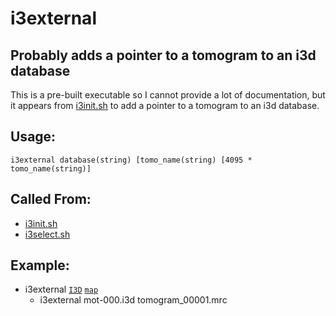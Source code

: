 # i3external

## Probably adds a pointer to a tomogram to an i3d database
This is a pre-built executable so I cannot provide a lot of documentation, but
it appears from [i3init.sh](i3init.md) to add a pointer to a tomogram to an i3d
database.

## Usage:
`i3external database(string) [tomo_name(string) [4095 * tomo_name(string)]`

## Called From:
* [i3init.sh](i3init.md)
* [i3select.sh](i3select.md)

## Example:
* i3external [`I3D`](i3setup.md#i3d) [`map`](maps.md#map)
    * i3external mot-000.i3d tomogram\_00001.mrc
